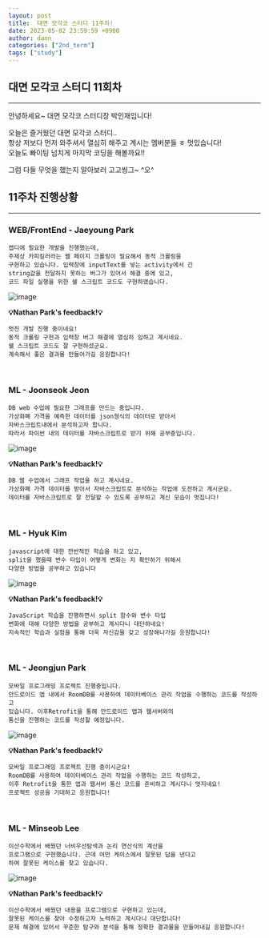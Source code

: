```yaml
---
layout: post
title:  대면 모각코 스터디 11주차!
date: 2023-05-02 23:59:59 +0900
author: dann
categories: ["2nd_term"]
tags: ["study"]
---
```


## 대면 모각코 스터디 11회차

---

안녕하세요~ 대면 모각코 스터디장 박인재입니다!

오늘은 즐거웠던 대면 모각코 스터디..
<br>
항상 저보다 먼저 와주셔서 열심히 해주고 계시는 멤버분들 ㅎ 멋있습니다!
<br>
오늘도 빠이팅 넘치게 마지막 코딩을 해볼까요!!

그럼 다들 무엇을 했는지 알아보러 고고씽그~ ^오^

## 11주차 진행상황

---

### WEB/FrontEnd - Jaeyoung Park

```text
캡디에 필요한 개발을 진행했는데, 
주제상 카피킬러라는 웹 페이지 크롤링이 필요해서 동적 크롤링을 
구현하고 있습니다. 입력창에 inputText를 넣는 activity에서 긴 
string값을 전달하지 못하는 버그가 있어서 해결 중에 있고, 
코드 파일 실행을 위한 쉘 스크립트 코드도 구현하였습니다.
```

![image](https://github.com/nathn00/nathn00/assets/89184540/6cc3223e-d182-49fb-8633-e013799110f7)

**💡Nathan Park's feedback!💡**
```text
멋진 개발 진행 중이네요! 
동적 크롤링 구현과 입력창 버그 해결에 열심히 임하고 계시네요. 
쉘 스크립트 코드도 잘 구현하셨군요. 
계속해서 좋은 결과물 만들어가길 응원합니다!
```

<br>

### ML - Joonseok Jeon

```text
DB web 수업에 필요한 그래프를 만드는 중입니다.
가상화폐 가격을 예측한 데이터를 json형식의 데이터로 받아서
자바스크립트내에서 분석하고자 합니다.
따라서 파이썬 내의 데이터를 자바스크립트로 받기 위해 공부중입니다.
```

![image](https://github.com/nathn00/nathn00/assets/89184540/c4f03eed-43c4-4261-8a33-beb6098b6f98)

**💡Nathan Park's feedback!💡**
```text
DB 웹 수업에서 그래프 작업을 하고 계시네요. 
가상화폐 가격 데이터를 받아서 자바스크립트로 분석하는 작업에 도전하고 계시군요. 
데이터를 자바스크립트로 잘 전달할 수 있도록 공부하고 계신 모습이 멋집니다!
```

<br>

### ML - Hyuk Kim

```text
javascript에 대한 전반적인 학습을 하고 있고, 
split을 했을때 변수 타입이 어떻게 변화는 지 확인하기 위해서 
다양한 방법을 공부하고 있습니다
```

![image](https://github.com/nathn00/nathn00/assets/89184540/8385ff03-76fc-43d2-a2bd-d964f7111eec)

**💡Nathan Park's feedback!💡**
```text
JavaScript 학습을 진행하면서 split 함수와 변수 타입 
변화에 대해 다양한 방법을 공부하고 계시다니 대단하네요! 
지속적인 학습과 실험을 통해 더욱 자신감을 갖고 성장해나가길 응원합니다!
```
<br>

### ML - Jeongjun Park

```text
모바일 프로그래밍 프로젝트 진행중입니다.
안드로이드 앱 내에서 RoomDB를 사용하여 데이터베이스 관리 작업을 수행하는 코드를 작성하고 
있습니다. 이후Retrofit을 통해 안드로이드 앱과 웹서버와의 
통신을 진행하는 코드를 작성할 예정입니다. 
```

![image](https://github.com/nathn00/nathn00/assets/89184540/c09b6182-44d9-41e9-84d2-be8ff95a11fb)

**💡Nathan Park's feedback!💡**
```text
모바일 프로그래밍 프로젝트 진행 중이시군요! 
RoomDB를 사용하여 데이터베이스 관리 작업을 수행하는 코드 작성하고, 
이후 Retrofit을 통한 앱과 웹서버 통신 코드를 준비하고 계시다니 멋지네요! 
프로젝트 성공을 기대하고 응원합니다!
```

<br>

### ML - Minseob Lee

```text
이산수학에서 배웠던 너비우선탐색과 논리 연산식의 계산을 
프로그램으로 구현했습니다. 근데 어떤 케이스에서 잘못된 답을 낸다고 
하여 잘못된 케이스를 찾고 있습니다.
```

![image](https://github.com/nathn00/nathn00/assets/89184540/bb08ab2b-d27f-443e-8def-9027d703247c)

**💡Nathan Park's feedback!💡**
```text
이산수학에서 배웠던 내용을 프로그램으로 구현하고 있는데, 
잘못된 케이스를 찾아 수정하고자 노력하고 계시다니 대단합니다! 
문제 해결에 있어서 꾸준한 탐구와 분석을 통해 정확한 결과물을 만들어내길 응원합니다!
```
